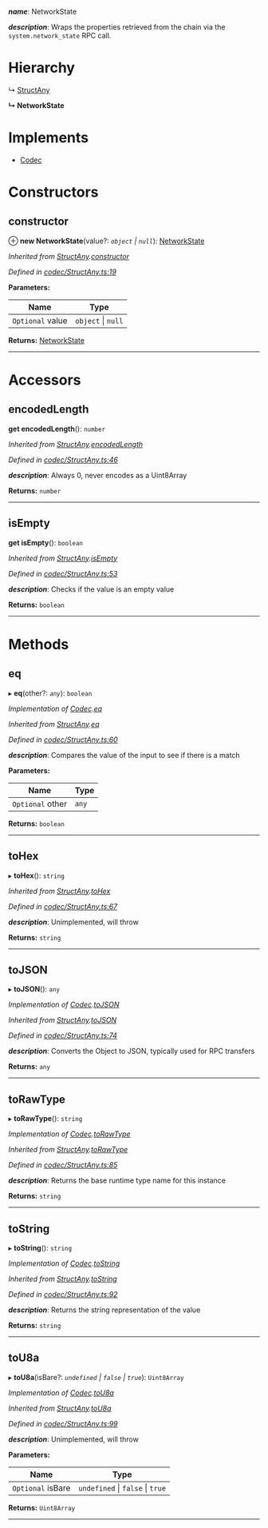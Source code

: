 

*__name__*: NetworkState

*__description__*: Wraps the properties retrieved from the chain via the `system.network_state` RPC call.

# Hierarchy

↳  [StructAny](_codec_structany_.structany.md)

**↳ NetworkState**

# Implements

* [Codec](../interfaces/_types_.codec.md)

# Constructors

<a id="constructor"></a>

##  constructor

⊕ **new NetworkState**(value?: *`object` \| `null`*): [NetworkState](_rpc_networkstate_.networkstate.md)

*Inherited from [StructAny](_codec_structany_.structany.md).[constructor](_codec_structany_.structany.md#constructor)*

*Defined in [codec/StructAny.ts:19](https://github.com/polkadot-js/api/blob/4a22a43/packages/types/src/codec/StructAny.ts#L19)*

**Parameters:**

| Name | Type |
| ------ | ------ |
| `Optional` value | `object` \| `null` |

**Returns:** [NetworkState](_rpc_networkstate_.networkstate.md)

___

# Accessors

<a id="encodedlength"></a>

##  encodedLength

**get encodedLength**(): `number`

*Inherited from [StructAny](_codec_structany_.structany.md).[encodedLength](_codec_structany_.structany.md#encodedlength)*

*Defined in [codec/StructAny.ts:46](https://github.com/polkadot-js/api/blob/4a22a43/packages/types/src/codec/StructAny.ts#L46)*

*__description__*: Always 0, never encodes as a Uint8Array

**Returns:** `number`

___
<a id="isempty"></a>

##  isEmpty

**get isEmpty**(): `boolean`

*Inherited from [StructAny](_codec_structany_.structany.md).[isEmpty](_codec_structany_.structany.md#isempty)*

*Defined in [codec/StructAny.ts:53](https://github.com/polkadot-js/api/blob/4a22a43/packages/types/src/codec/StructAny.ts#L53)*

*__description__*: Checks if the value is an empty value

**Returns:** `boolean`

___

# Methods

<a id="eq"></a>

##  eq

▸ **eq**(other?: *`any`*): `boolean`

*Implementation of [Codec](../interfaces/_types_.codec.md).[eq](../interfaces/_types_.codec.md#eq)*

*Inherited from [StructAny](_codec_structany_.structany.md).[eq](_codec_structany_.structany.md#eq)*

*Defined in [codec/StructAny.ts:60](https://github.com/polkadot-js/api/blob/4a22a43/packages/types/src/codec/StructAny.ts#L60)*

*__description__*: Compares the value of the input to see if there is a match

**Parameters:**

| Name | Type |
| ------ | ------ |
| `Optional` other | `any` |

**Returns:** `boolean`

___
<a id="tohex"></a>

##  toHex

▸ **toHex**(): `string`

*Inherited from [StructAny](_codec_structany_.structany.md).[toHex](_codec_structany_.structany.md#tohex)*

*Defined in [codec/StructAny.ts:67](https://github.com/polkadot-js/api/blob/4a22a43/packages/types/src/codec/StructAny.ts#L67)*

*__description__*: Unimplemented, will throw

**Returns:** `string`

___
<a id="tojson"></a>

##  toJSON

▸ **toJSON**(): `any`

*Implementation of [Codec](../interfaces/_types_.codec.md).[toJSON](../interfaces/_types_.codec.md#tojson)*

*Inherited from [StructAny](_codec_structany_.structany.md).[toJSON](_codec_structany_.structany.md#tojson)*

*Defined in [codec/StructAny.ts:74](https://github.com/polkadot-js/api/blob/4a22a43/packages/types/src/codec/StructAny.ts#L74)*

*__description__*: Converts the Object to JSON, typically used for RPC transfers

**Returns:** `any`

___
<a id="torawtype"></a>

##  toRawType

▸ **toRawType**(): `string`

*Implementation of [Codec](../interfaces/_types_.codec.md).[toRawType](../interfaces/_types_.codec.md#torawtype)*

*Inherited from [StructAny](_codec_structany_.structany.md).[toRawType](_codec_structany_.structany.md#torawtype)*

*Defined in [codec/StructAny.ts:85](https://github.com/polkadot-js/api/blob/4a22a43/packages/types/src/codec/StructAny.ts#L85)*

*__description__*: Returns the base runtime type name for this instance

**Returns:** `string`

___
<a id="tostring"></a>

##  toString

▸ **toString**(): `string`

*Implementation of [Codec](../interfaces/_types_.codec.md).[toString](../interfaces/_types_.codec.md#tostring)*

*Inherited from [StructAny](_codec_structany_.structany.md).[toString](_codec_structany_.structany.md#tostring)*

*Defined in [codec/StructAny.ts:92](https://github.com/polkadot-js/api/blob/4a22a43/packages/types/src/codec/StructAny.ts#L92)*

*__description__*: Returns the string representation of the value

**Returns:** `string`

___
<a id="tou8a"></a>

##  toU8a

▸ **toU8a**(isBare?: *`undefined` \| `false` \| `true`*): `Uint8Array`

*Implementation of [Codec](../interfaces/_types_.codec.md).[toU8a](../interfaces/_types_.codec.md#tou8a)*

*Inherited from [StructAny](_codec_structany_.structany.md).[toU8a](_codec_structany_.structany.md#tou8a)*

*Defined in [codec/StructAny.ts:99](https://github.com/polkadot-js/api/blob/4a22a43/packages/types/src/codec/StructAny.ts#L99)*

*__description__*: Unimplemented, will throw

**Parameters:**

| Name | Type |
| ------ | ------ |
| `Optional` isBare | `undefined` \| `false` \| `true` |

**Returns:** `Uint8Array`

___

